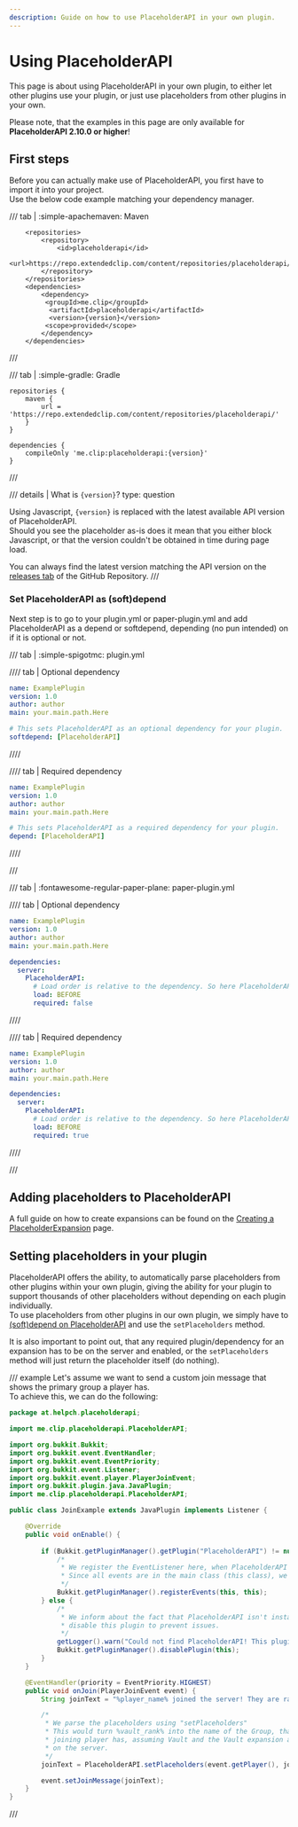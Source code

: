 ```yaml
---
description: Guide on how to use PlaceholderAPI in your own plugin.
---
```


# Using PlaceholderAPI

This page is about using PlaceholderAPI in your own plugin, to either let other plugins use your plugin, or just use placeholders from other plugins in your own.

Please note, that the examples in this page are only available for **PlaceholderAPI 2.10.0 or higher**!

## First steps

Before you can actually make use of PlaceholderAPI, you first have to import it into your project.  
Use the below code example matching your dependency manager.

/// tab | :simple-apachemaven: Maven
```{ .xml title="pom.xml" data-md-component="api-version" }
    <repositories>
        <repository>
            <id>placeholderapi</id>
            <url>https://repo.extendedclip.com/content/repositories/placeholderapi/</url>
        </repository>
    </repositories>
    <dependencies>
        <dependency>
         <groupId>me.clip</groupId>
          <artifactId>placeholderapi</artifactId>
          <version>{version}</version>
         <scope>provided</scope>
        </dependency>
    </dependencies>
```
///

/// tab | :simple-gradle: Gradle
```{ .groovy title="build.gradle" data-md-component="api-version" }
repositories {
    maven {
        url = 'https://repo.extendedclip.com/content/repositories/placeholderapi/'
    }
}

dependencies {
    compileOnly 'me.clip:placeholderapi:{version}'
}
```
///

/// details | What is `{version}`?
    type: question

Using Javascript, `{version}` is replaced with the latest available API version of PlaceholderAPI.  
Should you see the placeholder as-is does it mean that you either block Javascript, or that the version couldn't be obtained in time during page load.

You can always find the latest version matching the API version on the [releases tab](https://github.com/PlaceholderAPI/PlaceholderAPI/releases) of the GitHub Repository.
///

### Set PlaceholderAPI as (soft)depend

Next step is to go to your plugin.yml or paper-plugin.yml and add PlaceholderAPI as a depend or softdepend, depending (no pun intended) on if it is optional or not.

/// tab | :simple-spigotmc: plugin.yml

//// tab | Optional dependency
```yaml
name: ExamplePlugin
version: 1.0
author: author
main: your.main.path.Here

# This sets PlaceholderAPI as an optional dependency for your plugin.
softdepend: [PlaceholderAPI]
```
////

//// tab | Required dependency
```yaml
name: ExamplePlugin
version: 1.0
author: author
main: your.main.path.Here

# This sets PlaceholderAPI as a required dependency for your plugin.
depend: [PlaceholderAPI]
```
////

///

/// tab | :fontawesome-regular-paper-plane: paper-plugin.yml

//// tab | Optional dependency
```yaml
name: ExamplePlugin
version: 1.0
author: author
main: your.main.path.Here

dependencies:
  server:
    PlaceholderAPI:
      # Load order is relative to the dependency. So here PlaceholderAPI loads before our plugin.
      load: BEFORE
      required: false
```
////

//// tab | Required dependency
```yaml
name: ExamplePlugin
version: 1.0
author: author
main: your.main.path.Here

dependencies:
  server:
    PlaceholderAPI:
      # Load order is relative to the dependency. So here PlaceholderAPI loads before our plugin.
      load: BEFORE
      required: true
```
////

///

## Adding placeholders to PlaceholderAPI

A full guide on how to create expansions can be found on the [Creating a PlaceholderExpansion](creating-a-placeholderexpansion.md) page.

## Setting placeholders in your plugin

PlaceholderAPI offers the ability, to automatically parse placeholders from other plugins within your own plugin, giving the ability for your plugin to support thousands of other placeholders without depending on each plugin individually.  
To use placeholders from other plugins in our own plugin, we simply have to [(soft)depend on PlaceholderAPI](#set-placeholderapi-as-softdepend) and use the `setPlaceholders` method.

It is also important to point out, that any required plugin/dependency for an expansion has to be on the server and enabled, or the `setPlaceholders` method will just return the placeholder itself (do nothing).

/// example
Let's assume we want to send a custom join message that shows the primary group a player has.  
To achieve this, we can do the following:
```java
package at.helpch.placeholderapi;

import me.clip.placeholderapi.PlaceholderAPI;

import org.bukkit.Bukkit;
import org.bukkit.event.EventHandler;
import org.bukkit.event.EventPriority;
import org.bukkit.event.Listener;
import org.bukkit.event.player.PlayerJoinEvent;
import org.bukkit.plugin.java.JavaPlugin;
import me.clip.placeholderapi.PlaceholderAPI;

public class JoinExample extends JavaPlugin implements Listener {

    @Override
    public void onEnable() {
 
        if (Bukkit.getPluginManager().getPlugin("PlaceholderAPI") != null) {
            /*
             * We register the EventListener here, when PlaceholderAPI is installed.
             * Since all events are in the main class (this class), we simply use "this"
             */
            Bukkit.getPluginManager().registerEvents(this, this);
        } else {
            /*
             * We inform about the fact that PlaceholderAPI isn't installed and then
             * disable this plugin to prevent issues.
             */
            getLogger().warn("Could not find PlaceholderAPI! This plugin is required.");
            Bukkit.getPluginManager().disablePlugin(this);
        }
    }

    @EventHandler(priority = EventPriority.HIGHEST)
    public void onJoin(PlayerJoinEvent event) {
        String joinText = "%player_name% joined the server! They are rank %vault_rank%";

        /*
         * We parse the placeholders using "setPlaceholders"
         * This would turn %vault_rank% into the name of the Group, that the
         * joining player has, assuming Vault and the Vault expansion are
         * on the server.
         */
        joinText = PlaceholderAPI.setPlaceholders(event.getPlayer(), joinText);

        event.setJoinMessage(joinText);
    }
}
```
///
